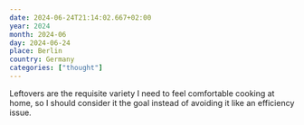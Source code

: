 ```yaml
---
date: 2024-06-24T21:14:02.667+02:00
year: 2024
month: 2024-06
day: 2024-06-24
place: Berlin
country: Germany
categories: ["thought"]
---
```

Leftovers are the requisite variety I need to feel comfortable cooking at home, so I should consider it the goal instead of avoiding it like an efficiency issue.
